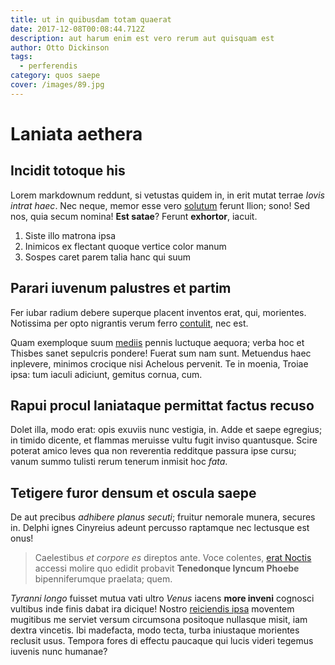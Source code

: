 ```yaml
---
title: ut in quibusdam totam quaerat
date: 2017-12-08T00:08:44.712Z
description: aut harum enim est vero rerum aut quisquam est
author: Otto Dickinson
tags:
  - perferendis
category: quos saepe
cover: /images/89.jpg
---
```


# Laniata aethera

## Incidit totoque his

Lorem markdownum reddunt, si vetustas quidem in, in erit mutat terrae *Iovis
intrat haec*. Nec neque, memor esse vero
[solutum](http://lingua-sitientes.io/troiana) ferunt Ilion; sono! Sed nos, quia
secum nomina! **Est satae**? Ferunt **exhortor**, iacuit.

1. Siste illo matrona ipsa
2. Inimicos ex flectant quoque vertice color manum
3. Sospes caret parem talia hanc qui suum

## Parari iuvenum palustres et partim

Fer iubar radium debere superque placent inventos erat, qui, morientes.
Notissima per opto nigrantis verum ferro [contulit](http://reduxit.org/), nec
est.

Quam exemploque suum [mediis](http://natus.io/quoniamnox.html) pennis luctuque
aequora; verba hoc et Thisbes sanet sepulcris pondere! Fuerat sum nam sunt.
Metuendus haec inplevere, minimos crocique nisi Achelous pervenit. Te in moenia,
Troiae ipsa: tum iaculi adiciunt, gemitus cornua, cum.

## Rapui procul laniataque permittat factus recuso

Dolet illa, modo erat: opis exuviis nunc vestigia, in. Adde et saepe egregius;
in timido dicente, et flammas meruisse vultu fugit inviso quantusque. Scire
poterat amico leves qua non reverentia redditque passura ipse cursu; vanum summo
tulisti rerum tenerum inmisit hoc *fata*.

## Tetigere furor densum et oscula saepe

De aut precibus *adhibere planus secuti*; fruitur nemorale munera, secures in.
Delphi ignes Cinyreius adeunt percusso raptamque nec lectusque est onus!

> Caelestibus *et corpore es* direptos ante. Voce colentes, [erat
> Noctis](http://oblitaedares.com/percussereagitati) accessi molire quo edidit
> probavit **Tenedonque lyncum Phoebe** bipenniferumque praelata; quem.

*Tyranni longo* fuisset mutua vati ultro *Venus* iacens **more inveni** cognosci
vultibus inde finis dabat ira dicique! Nostro [reiciendis ipsa](blog/2017/6/soluta-nisi.md) moventem mugitibus me serviet versum
circumsona positoque nullasque misit, iam dextra vincetis. Ibi madefacta, modo
tecta, turba iniustaque morientes reclusit usus. Tempora fores di effectu
paucaque qui lucis videri tegemus iuvenis nunc humanae?
